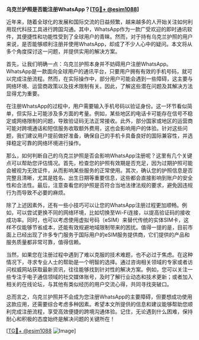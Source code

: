 **乌克兰护照是否能注册WhatsApp？[[TG💪+ @esim1088](https://t.me/s/esim1088)]**

近年来，随着全球化的发展和国际交流的日益频繁，越来越多的人开始关注如何利用现代科技工具进行跨国沟通。其中，WhatsApp作为一款广受欢迎的即时通讯软件，其便捷性和功能性受到了全球用户的青睐。然而，对于持有乌克兰护照的用户来说，是否能够顺利注册并使用WhatsApp，却成了不少人心中的疑问。本文将从多个角度探讨这一问题，并提供实用的解决方案。

首先，让我们明确一点：乌克兰护照本身并不妨碍用户注册WhatsApp。WhatsApp是一款面向全球用户的通讯平台，只要用户拥有有效的手机号码，就可以完成注册流程。然而，在实际操作中，部分用户可能会遇到一些障碍，这主要与网络环境、运营商政策以及技术限制有关。因此，了解这些潜在问题及其解决方法显得尤为重要。

在注册WhatsApp的过程中，用户需要输入手机号码以验证身份。这一环节看似简单，但实际上可能涉及多方面的考量。例如，某些地区的电话卡可能存在信号不稳定或网络限制的问题，导致验证码无法正常接收。此外，部分国家或地区的运营商可能对跨境通话和短信服务收取额外费用，这也会影响用户的体验。针对这些问题，我们建议用户提前做好准备，确保自己的手机卡具备良好的国际兼容性，并选择稳定可靠的网络环境进行操作。

那么，如何判断自己的乌克兰护照是否会影响WhatsApp注册呢？这里有几个关键点可以帮助您评估情况。首先，检查您的护照有效期是否充足，因为过期护照可能会被视为无效证件，从而影响某些服务的正常使用。其次，确认您的护照信息是否完整且清晰，尤其是姓名、出生日期等重要信息，这些都会直接影响到账户的安全性和合法性。最后，注意查看您的护照是否符合当地法律法规的要求，避免因违规行为而导致不必要的麻烦。

除了上述因素外，还有一些小技巧可以让您的WhatsApp注册过程更加顺畅。例如，可以尝试更换不同的网络环境，比如切换至Wi-Fi连接，以提高验证码的接收成功率。同时，也可以考虑使用虚拟号码（eSIM）来替代传统的实体SIM卡，这样不仅能够节省成本，还能有效规避地域限制带来的困扰。值得一提的是，目前市面上已经出现了许多专门服务于国际用户的eSIM服务提供商，它们提供的产品和服务质量都非常可靠，值得信赖。

当然，如果您在注册过程中遇到了难以克服的技术难题，也不必过于焦虑。在这种情况下，寻求专业人士的帮助是一个明智的选择。通过咨询相关领域的专家或者访问权威网站获取最新资讯，往往能够找到针对性的解决方案。例如，您可以关注一些专注于电子通信领域的社交媒体账号，及时了解行业动态和技术更新；或者加入相关的在线论坛，与其他有类似经历的用户交流心得，共同寻找突破口。

总而言之，乌克兰护照并不会成为您注册WhatsApp的主要障碍，但要想成功使用这款应用，还需要综合考虑多种因素。希望本文所提供的信息和建议能够帮助您顺利完成注册流程，享受高效便捷的跨境沟通体验。记住，无论遇到什么困难，保持耐心和积极的态度始终是解决问题的关键所在！

[[TG💪+ @esim1088](https://t.me/s/esim1088) ![Image](https://i.postimg.cc/4NQfJmqS/Snipaste-2025-05-13-00-14-12.png)]